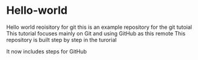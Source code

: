 # Hello-world
Hello world reoisitory for git 
this is an example repository for the git tutoial
This tutorial focuses mainly on Git and using GitHub as this remote 
This repository is built step by step in the turorial

It now includes steps for GitHub
